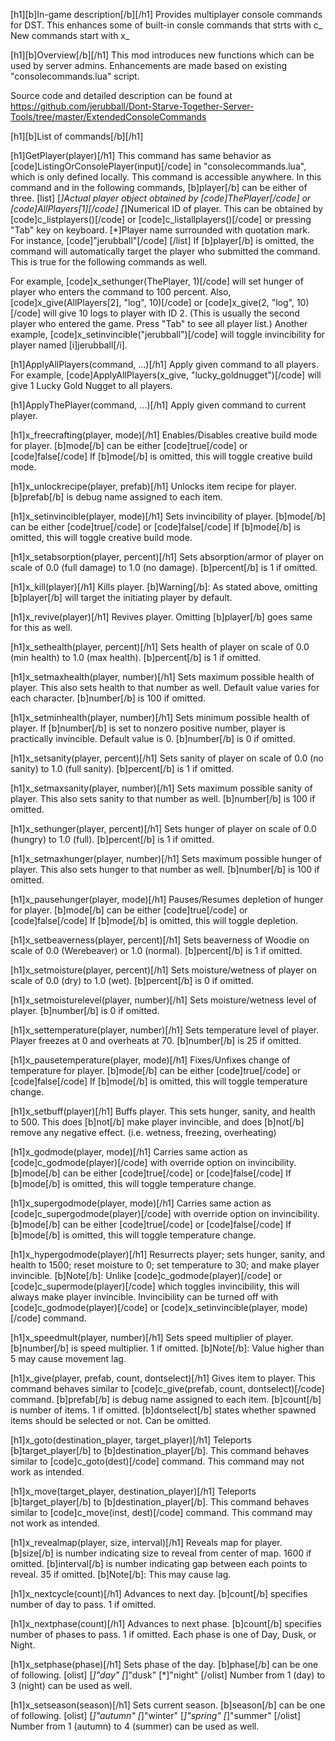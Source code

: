 [h1][b]In-game description[/b][/h1]
Provides multiplayer console commands for DST.
This enhances some of built-in consle commands that strts with c_
New commands start with x_

[h1][b]Overview[/b][/h1]
This mod introduces new functions which can be used by server admins.
Enhancements are made based on existing "consolecommands.lua" script.

Source code and detailed description can be found at https://github.com/jerubball/Dont-Starve-Together-Server-Tools/tree/master/ExtendedConsoleCommands

[h1][b]List of commands[/b][/h1]

[h1]GetPlayer(player)[/h1]
This command has same behavior as [code]ListingOrConsolePlayer(input)[/code] in "consolecommands.lua", which is only defined locally. This command is accessible anywhere.
In this command and in the following commands, [b]player[/b] can be either of three.
[list]
[*]Actual player object obtained by [code]ThePlayer[/code] or [code]AllPlayers[1][/code]
[*]Numerical ID of player. This can be obtained by [code]c_listplayers()[/code] or [code]c_listallplayers()[/code] or pressing "Tab" key on keyboard.
[*]Player name surrounded with quotation mark. For instance, [code]"jerubball"[/code]
[/list]
If [b]player[/b] is omitted, the command will automatically target the player who submitted the command. This is true for the following commands as well.

For example, [code]x_sethunger(ThePlayer, 1)[/code] will set hunger of player who enters the command to 100 percent.
Also, [code]x_give(AllPlayers[2], "log", 10)[/code] or [code]x_give(2, "log", 10)[/code] will give 10 logs to player with ID 2. (This is usually the second player who entered the game. Press "Tab" to see all player list.)
Another example, [code]x_setinvincible("jerubball")[/code] will toggle invincibility for player named [i]jerubball[/i].

[h1]ApplyAllPlayers(command, ...)[/h1]
Apply given command to all players.
For example, [code]ApplyAllPlayers(x_give, "lucky_goldnugget")[/code] will give 1 Lucky Gold Nugget to all players.

[h1]ApplyThePlayer(command, ...)[/h1]
Apply given command to current player.

[h1]x_freecrafting(player, mode)[/h1]
Enables/Disables creative build mode for player.
[b]mode[/b] can be either [code]true[/code] or [code]false[/code]
If [b]mode[/b] is omitted, this will toggle creative build mode.

[h1]x_unlockrecipe(player, prefab)[/h1]
Unlocks item recipe for player.
[b]prefab[/b] is debug name assigned to each item.

[h1]x_setinvincible(player, mode)[/h1]
Sets invincibility of player.
[b]mode[/b] can be either [code]true[/code] or [code]false[/code]
If [b]mode[/b] is omitted, this will toggle creative build mode.

[h1]x_setabsorption(player, percent)[/h1]
Sets absorption/armor of player on scale of 0.0 (full damage) to 1.0 (no damage).
[b]percent[/b] is 1 if omitted.

[h1]x_kill(player)[/h1]
Kills player.
[b]Warning[/b]: As stated above, omitting [b]player[/b] will target the initiating player by default.

[h1]x_revive(player)[/h1]
Revives player.
Omitting [b]player[/b] goes same for this as well.

[h1]x_sethealth(player, percent)[/h1]
Sets health of player on scale of 0.0 (min health) to 1.0 (max health).
[b]percent[/b] is 1 if omitted.

[h1]x_setmaxhealth(player, number)[/h1]
Sets maximum possible health of player. This also sets health to that number as well.
Default value varies for each character.
[b]number[/b] is 100 if omitted.

[h1]x_setminhealth(player, number)[/h1]
Sets minimum possible health of player.
If [b]number[/b] is set to nonzero positive number, player is practically invincible.
Default value is 0.
[b]number[/b] is 0 if omitted.

[h1]x_setsanity(player, percent)[/h1]
Sets sanity of player on scale of 0.0 (no sanity) to 1.0 (full sanity).
[b]percent[/b] is 1 if omitted.

[h1]x_setmaxsanity(player, number)[/h1]
Sets maximum possible sanity of player. This also sets sanity to that number as well.
[b]number[/b] is 100 if omitted.

[h1]x_sethunger(player, percent)[/h1]
Sets hunger of player on scale of 0.0 (hungry) to 1.0 (full).
[b]percent[/b] is 1 if omitted.

[h1]x_setmaxhunger(player, number)[/h1]
Sets maximum possible hunger of player. This also sets hunger to that number as well.
[b]number[/b] is 100 if omitted.

[h1]x_pausehunger(player, mode)[/h1]
Pauses/Resumes depletion of hunger for player.
[b]mode[/b] can be either [code]true[/code] or [code]false[/code]
If [b]mode[/b] is omitted, this will toggle depletion.

[h1]x_setbeaverness(player, percent)[/h1]
Sets beaverness of Woodie on scale of 0.0 (Werebeaver) or 1.0 (normal).
[b]percent[/b] is 1 if omitted.

[h1]x_setmoisture(player, percent)[/h1]
Sets moisture/wetness of player on scale of 0.0 (dry) to 1.0 (wet).
[b]percent[/b] is 0 if omitted.

[h1]x_setmoisturelevel(player, number)[/h1]
Sets moisture/wetness level of player.
[b]number[/b] is 0 if omitted.

[h1]x_settemperature(player, number)[/h1]
Sets temperature level of player.
Player freezes at 0 and overheats at 70.
[b]number[/b] is 25 if omitted.

[h1]x_pausetemperature(player, mode)[/h1]
Fixes/Unfixes change of temperature for player.
[b]mode[/b] can be either [code]true[/code] or [code]false[/code]
If [b]mode[/b] is omitted, this will toggle temperature change.

[h1]x_setbuff(player)[/h1]
Buffs player.
This sets hunger, sanity, and health to 500.
This does [b]not[/b] make player invincible, and does [b]not[/b] remove any negative effect. (i.e. wetness, freezing, overheating)

[h1]x_godmode(player, mode)[/h1]
Carries same action as [code]c_godmode(player)[/code] with override option on invincibility.
[b]mode[/b] can be either [code]true[/code] or [code]false[/code]
If [b]mode[/b] is omitted, this will toggle temperature change.

[h1]x_supergodmode(player, mode)[/h1]
Carries same action as [code]c_supergodmode(player)[/code] with override option on invincibility.
[b]mode[/b] can be either [code]true[/code] or [code]false[/code]
If [b]mode[/b] is omitted, this will toggle temperature change.

[h1]x_hypergodmode(player)[/h1]
Resurrects player; sets hunger, sanity, and health to 1500; reset moisture to 0; set temperature to 30; and make player invincible.
[b]Note[/b]: Unlike [code]c_godmode(player)[/code] or [code]c_supermode(player)[/code] which toggles invincibility, this will always make player invincible.
Invincibility can be turned off with [code]c_godmode(player)[/code] or [code]x_setinvincible(player, mode)[/code] command.

[h1]x_speedmult(player, number)[/h1]
Sets speed multiplier of player.
[b]number[/b] is speed multiplier. 1 if omitted.
[b]Note[/b]: Value higher than 5 may cause movement lag.

[h1]x_give(player, prefab, count, dontselect)[/h1]
Gives item to player. This command behaves similar to [code]c_give(prefab, count, dontselect)[/code] command.
[b]prefab[/b] is debug name assigned to each item.
[b]count[/b] is number of items. 1 if omitted.
[b]dontselect[/b] states whether spawned items should be selected or not. Can be omitted.

[h1]x_goto(destination_player, target_player)[/h1]
Teleports [b]target_player[/b] to [b]destination_player[/b].
This command behaves similar to [code]c_goto(dest)[/code] command.
This command may not work as intended.

[h1]x_move(target_player, destination_player)[/h1]
Teleports [b]target_player[/b] to [b]destination_player[/b].
This command behaves similar to [code]c_move(inst, dest)[/code] command.
This command may not work as intended.

[h1]x_revealmap(player, size, interval)[/h1]
Reveals map for player.
[b]size[/b] is number indicating size to reveal from center of map. 1600 if omitted.
[b]interval[/b] is number indicating gap between each points to reveal. 35 if omitted.
[b]Note[/b]: This may cause lag.

[h1]x_nextcycle(count)[/h1]
Advances to next day.
[b]count[/b] specifies number of day to pass. 1 if omitted.

[h1]x_nextphase(count)[/h1]
Advances to next phase.
[b]count[/b] specifies number of phases to pass. 1 if omitted.
Each phase is one of Day, Dusk, or Night.

[h1]x_setphase(phase)[/h1]
Sets phase of the day.
[b]phase[/b] can be one of following.
[olist]
[*]"day"
[*]"dusk"
[*]"night"
[/olist]
Number from 1 (day) to 3 (night) can be used as well.

[h1]x_setseason(season)[/h1]
Sets current season.
[b]season[/b] can be one of following.
[olist]
[*]"autumn"
[*]"winter"
[*]"spring"
[*]"summer"
[/olist]
Number from 1 (autumn) to 4 (summer) can be used as well.


